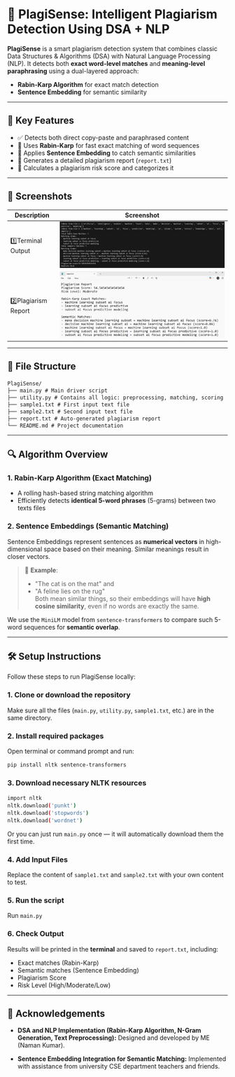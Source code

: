 # 📑 PlagiSense: Intelligent Plagiarism Detection Using DSA + NLP

**PlagiSense** is a smart plagiarism detection system that combines classic Data Structures & Algorithms (DSA) with Natural Language Processing (NLP). It detects both **exact word-level matches** and **meaning-level paraphrasing** using a dual-layered approach:
- **Rabin-Karp Algorithm** for exact match detection
- **Sentence Embedding** for semantic similarity

---

## 🚀 Key Features

- ✅ Detects both direct copy-paste and paraphrased content
- 🧠 Uses **Rabin-Karp** for fast exact matching of word sequences
- 🧠 Applies **Sentence Embedding** to catch semantic similarities
- 📝 Generates a detailed plagiarism report (`report.txt`)
- 🎯 Calculates a plagiarism risk score and categorizes it

---

## 📸 Screenshots

| Description            | Screenshot |
|------------------------|------------|
| 1️⃣Terminal Output             | ![](screenshots/1.png) |
| 2️⃣Plagiarism Report         | ![](screenshots/2.png) |

---

## 📁 File Structure

```text
PlagiSense/
├── main.py # Main driver script
├── utility.py # Contains all logic: preprocessing, matching, scoring
├── sample1.txt # First input text file
├── sample2.txt # Second input text file
├── report.txt # Auto-generated plagiarism report
└── README.md # Project documentation
```

---

## 🔍 Algorithm Overview

### 1. Rabin-Karp Algorithm (Exact Matching)
- A rolling hash-based string matching algorithm
- Efficiently detects **identical 5-word phrases** (5-grams) between two texts files

### 2. Sentence Embeddings (Semantic Matching)
Sentence Embeddings represent sentences as **numerical vectors** in high-dimensional space based on their meaning. Similar meanings result in closer vectors.

> 📌 **Example**:
> - "The cat is on the mat" and  
> - "A feline lies on the rug"  
> Both mean similar things, so their embeddings will have **high cosine similarity**, even if no words are exactly the same.

We use the `MiniLM` model from `sentence-transformers` to compare such 5-word sequences for **semantic overlap**.

---

## 🛠️ Setup Instructions

Follow these steps to run PlagiSense locally:

### 1. Clone or download the repository  
Make sure all the files (`main.py`, `utility.py`, `sample1.txt`, etc.) are in the same directory.

### 2. Install required packages

Open terminal or command prompt and run:

```bash
pip install nltk sentence-transformers
```

### 3. Download necessary NLTK resources

```bash
import nltk
nltk.download('punkt')
nltk.download('stopwords')
nltk.download('wordnet')
```
Or you can just run `main.py` once — it will automatically download them the first time.

### 4. Add Input Files

Replace the content of `sample1.txt` and `sample2.txt` with your own content to test.

### 5. Run the script

Run `main.py`

### 6. Check Output

Results will be printed in the **terminal** and saved to `report.txt`, including:

- Exact matches (Rabin-Karp)
- Semantic matches (Sentence Embedding)
- Plagiarism Score
- Risk Level (High/Moderate/Low)

---

## 🙏 Acknowledgements

- **DSA and NLP Implementation (Rabin-Karp Algorithm, N-Gram Generation, Text Preprocessing):** Designed and developed by ME (Naman Kumar).

- **Sentence Embedding Integration for Semantic Matching:** Implemented with assistance from university CSE department teachers and friends.









